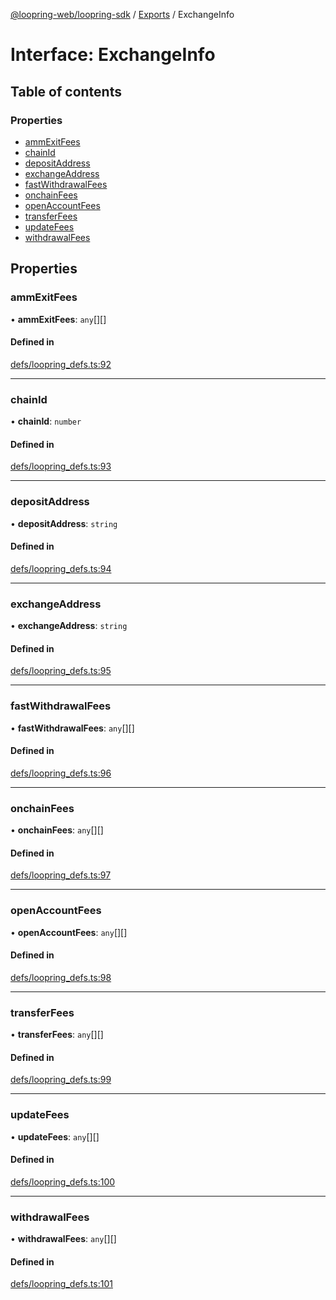 [@loopring-web/loopring-sdk](../README.md) / [Exports](../modules.md) / ExchangeInfo

# Interface: ExchangeInfo

## Table of contents

### Properties

- [ammExitFees](ExchangeInfo.md#ammexitfees)
- [chainId](ExchangeInfo.md#chainid)
- [depositAddress](ExchangeInfo.md#depositaddress)
- [exchangeAddress](ExchangeInfo.md#exchangeaddress)
- [fastWithdrawalFees](ExchangeInfo.md#fastwithdrawalfees)
- [onchainFees](ExchangeInfo.md#onchainfees)
- [openAccountFees](ExchangeInfo.md#openaccountfees)
- [transferFees](ExchangeInfo.md#transferfees)
- [updateFees](ExchangeInfo.md#updatefees)
- [withdrawalFees](ExchangeInfo.md#withdrawalfees)

## Properties

### ammExitFees

• **ammExitFees**: `any`[][]

#### Defined in

[defs/loopring_defs.ts:92](https://github.com/Loopring/loopring_sdk/blob/81e0b16/src/defs/loopring_defs.ts#L92)

___

### chainId

• **chainId**: `number`

#### Defined in

[defs/loopring_defs.ts:93](https://github.com/Loopring/loopring_sdk/blob/81e0b16/src/defs/loopring_defs.ts#L93)

___

### depositAddress

• **depositAddress**: `string`

#### Defined in

[defs/loopring_defs.ts:94](https://github.com/Loopring/loopring_sdk/blob/81e0b16/src/defs/loopring_defs.ts#L94)

___

### exchangeAddress

• **exchangeAddress**: `string`

#### Defined in

[defs/loopring_defs.ts:95](https://github.com/Loopring/loopring_sdk/blob/81e0b16/src/defs/loopring_defs.ts#L95)

___

### fastWithdrawalFees

• **fastWithdrawalFees**: `any`[][]

#### Defined in

[defs/loopring_defs.ts:96](https://github.com/Loopring/loopring_sdk/blob/81e0b16/src/defs/loopring_defs.ts#L96)

___

### onchainFees

• **onchainFees**: `any`[][]

#### Defined in

[defs/loopring_defs.ts:97](https://github.com/Loopring/loopring_sdk/blob/81e0b16/src/defs/loopring_defs.ts#L97)

___

### openAccountFees

• **openAccountFees**: `any`[][]

#### Defined in

[defs/loopring_defs.ts:98](https://github.com/Loopring/loopring_sdk/blob/81e0b16/src/defs/loopring_defs.ts#L98)

___

### transferFees

• **transferFees**: `any`[][]

#### Defined in

[defs/loopring_defs.ts:99](https://github.com/Loopring/loopring_sdk/blob/81e0b16/src/defs/loopring_defs.ts#L99)

___

### updateFees

• **updateFees**: `any`[][]

#### Defined in

[defs/loopring_defs.ts:100](https://github.com/Loopring/loopring_sdk/blob/81e0b16/src/defs/loopring_defs.ts#L100)

___

### withdrawalFees

• **withdrawalFees**: `any`[][]

#### Defined in

[defs/loopring_defs.ts:101](https://github.com/Loopring/loopring_sdk/blob/81e0b16/src/defs/loopring_defs.ts#L101)
